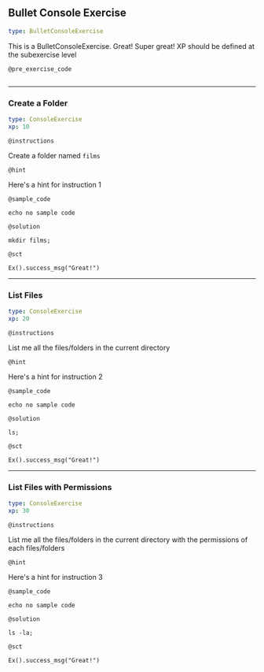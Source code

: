 ## Bullet Console Exercise

```yaml
type: BulletConsoleExercise 
```

This is a BulletConsoleExercise. Great! Super great!
XP should be defined at the subexercise level

`@pre_exercise_code`

```{python}
```

***

### Create a Folder

```yaml
type: ConsoleExercise
xp: 10
```

`@instructions`

Create a folder named `films`

`@hint`

Here's a hint for instruction 1

`@sample_code`

```{bash}
echo no sample code
```

`@solution`

```{bash}
mkdir films;
```

`@sct`

```{python}
Ex().success_msg("Great!")
```

***

### List Files

```yaml
type: ConsoleExercise
xp: 20
```

`@instructions`

List me all the files/folders in the current directory

`@hint`

Here's a hint for instruction 2

`@sample_code`

```{bash}
echo no sample code
```

`@solution`

```{bash}
ls;
```

`@sct`

```{python}
Ex().success_msg("Great!")
```

***

### List Files with Permissions

```yaml
type: ConsoleExercise
xp: 30
```

`@instructions`

List me all the files/folders in the current directory with the permissions of each files/folders

`@hint`

Here's a hint for instruction 3

`@sample_code`

```{bash}
echo no sample code
```

`@solution`

```{bash}
ls -la;
```

`@sct`

```{python}
Ex().success_msg("Great!")
```
